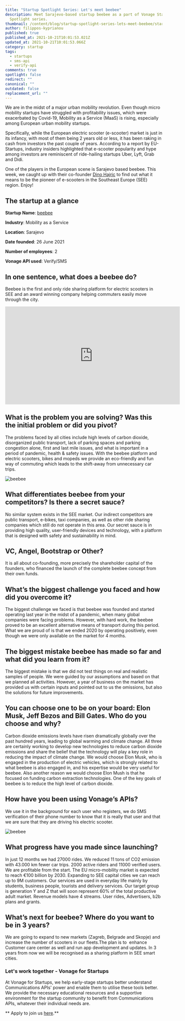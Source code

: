 ```yaml
---
title: "Startup Spotlight Series: Let's meet beebee"
description: Meet Sarajevo-based startup beebee as a part of Vonage Startup
  Spotlight series.
thumbnail: /content/blog/startup-spotlight-series-lets-meet-beebee/startups_beebee_1200x600.png
author: filippos-kyprianou
published: true
published_at: 2021-10-21T10:01:53.021Z
updated_at: 2021-10-21T10:01:53.066Z
category: startup
tags:
  - startups
  - sms-api
  - verify-api
comments: true
spotlight: false
redirect: ""
canonical: ""
outdated: false
replacement_url: ""
---
```

We are in the midst of a major urban mobility revolution. Even though micro mobility startups have struggled with profitability issues, which were exacerbated by Covid-19, Mobility as a Service (MaaS) is rising, especially among European urban mobility startups.

Specifically, while the European electric scooter (e-scooter) market is just in its infancy, with most of them being 2 years old or less, it has been raking in cash from investors the past couple of years. According to a report by EU-Startups, industry insiders highlighted that e-scooter popularity and hype among investors are reminiscent of ride-hailing startups Uber, Lyft, Grab and Didi.

One of the players in the European scene is Sarajevo based beebee. This week, we caught up with their co-founder [Dino Hajric](https://www.linkedin.com/in/dinohajric/?lipi=urn%3Ali%3Apage%3Acompanies_company_people_index%3B6a256e80-7e22-4901-94a4-4f202991fa15) to find out what it means to be the pioneer of e-scooters in the Southeast Europe (SEE) region. Enjoy!

## The startup at a glance

**Startup Name**: [beebee](http://beebee.buzz/)

**Industry**: Mobility as a Service

**Location**: Sarajevo

**Date founded**: 26 June 2021

**Number of employees**: 2

**Vonage API used**: Verify/SMS

## In one sentence, what does a beebee do?

Beebee is the first and only ride sharing platform for electric scooters in SEE and an award winning company helping commuters easily move through the city. 

<iframe src="https://www.facebook.com/plugins/video.php?height=314&href=https%3A%2F%2Fwww.facebook.com%2Fbeebee.scooter%2Fvideos%2F993328424603248%2F&show_text=false&width=560&t=0" width="560" height="314" style="border:none;overflow:hidden" scrolling="no" frameborder="0" allowfullscreen="true" allow="autoplay; clipboard-write; encrypted-media; picture-in-picture; web-share" allowFullScreen="true"></iframe>

## What is the problem you are solving? Was this the initial problem or did you pivot?

The problems faced by all cities include high levels of carbon dioxide, disorganized public transport, lack of parking spaces and parking congestion alone, first and last mile issues, and what is important in a period of pandemic, health & safety issues. With the beebee platform and electric scooters, bikes and mopeds we provide an eco-friendly and fun way of commuting which leads to the shift-away from unnecessary car trips.

![beebee](https://beebee.buzz/osoawhip/2021/06/Beebee-Oriflame-1-1200x350.jpg "beebe")

## What differentiates beebee from your competitors? Is there a secret sauce?

No similar system exists in the SEE market. Our indirect competitors are public transport, e-bikes, taxi companies, as well as other ride sharing companies which still do not operate in this area. Our secret sauce is in providing high quality, user-friendly devices and technology, with a platform that is designed with safety and sustainability in mind.

## VC, Angel, Bootstrap or Other?

It is all about co-founding, more precisely the shareholder capital of the founders, who financed the launch of the complete beebee concept from their own funds.

## What’s the biggest challenge you faced and how did you overcome it?

The biggest challenge we faced is that beebee was founded and started operating last year in the midst of a pandemic, when many global companies were facing problems. However, with hard work, the beebee proved to be an excellent alternative means of transport during this period. What we are proud of is that we ended 2020 by operating positively, even though we were only available on the market for 4 months.

## The biggest mistake beebee has made so far and what did you learn from it?

The biggest mistake is that we did not test things on real and realistic samples of people. We were guided by our assumptions and based on that we planned all activities. However, a year of business on the market has provided us with certain inputs and pointed out to us the omissions, but also the solutions for future improvements.

## You can choose one to be on your board: Elon Musk, Jeff Bezos and Bill Gates. Who do you choose and why? 

Carbon dioxide emissions levels have risen dramatically globally over the past hundred years, leading to global warming and climate change. All three are certainly working to develop new technologies to reduce carbon dioxide emissions and share the belief that the technology will play a key role in reducing the impact of climate change. We would choose Elon Musk, who is engaged in the production of electric vehicles, which is strongly related to what beebee is also engaged in, and his expertise would be very useful for beebee. Also another  reason we would choose Elon Mush is that he focused on funding carbon extraction technologies. One of the key goals of beebee is to reduce the high level of carbon dioxide.

## How have you been using Vonage’s APIs?

We use it in the background for each user who registers, we do SMS verification of their phone number to know that it is really that user and that we are sure that they are driving his electric scooter.

![beebee](https://pbs.twimg.com/media/E5SjxlLXMAQC2aQ.jpg "beebee")

## What progress have you made since launching? 

In just 12 months we had 27000 rides. We reduced 11 tons of CO2 emission with 43.000 km fewer car trips. 2000 active riders and 11000 verified users. We are profitable from the start. The EU micro-mobility market is expected to reach €100 billion by 2030. Expanding to SEE capital cities we can reach up to 9M customers. Our services are used in everyday life mainly by students, business people, tourists and delivery services. Our target group is generation Y and Z that will soon represent 60% of the total productive adult market. Revenue models have 4 streams. User rides, Advertisers, b2b plans and grants.

## What’s next for beebee? Where do you want to be in 3 years?

We are going to expand to new markets (Zagreb, Belgrade and Skopje) and increase the number of scooters in our fleets.The plan is to  enhance Customer care center as well and run app development and updates. In 3 years from now we will be recognised as a sharing platform in SEE smart cities.

### Let's work together - Vonage for Startups

At Vonage for Startups, we help early-stage startups better understand Communications APIs' power and enable them to utilise these tools better. We provide the necessary educational resources and a supportive environment for the startup community to benefit from Communications APIs, whatever their individual needs are.

**
Apply to join us [here](https://vonage.dev/3d093hA).**